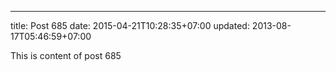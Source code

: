---
title: Post 685
date: 2015-04-21T10:28:35+07:00
updated: 2013-08-17T05:46:59+07:00

This is content of post 685